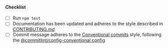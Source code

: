<!--
Thank you for your pull request. Please provide a description above and review
the requirements below.

Bug fixes and new features should include tests.

Contributors guide: https://github.com/fdawgs/.github/blob/main/CONTRIBUTING.md

-->

#### Checklist

- [ ] Run `npm test`
- [ ] Documentation has been updated and adheres to the style described in [CONTRIBUTING.md](https://github.com/fdawgs/.github/blob/main/CONTRIBUTING.md#documentation-style)
- [ ] Commit message adheres to the [Conventional commits](https://conventionalcommits.org/en/v1.0.0) style, following the [@commitlint/config-conventional config](https://github.com/conventional-changelog/commitlint/tree/master/%40commitlint/config-conventional)
